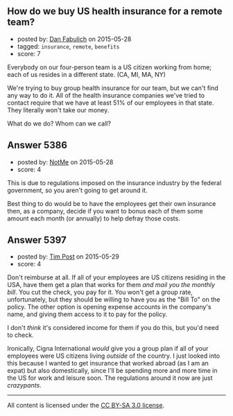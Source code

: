 ## How do we buy US health insurance for a remote team?

- posted by: [Dan Fabulich](https://stackexchange.com/users/22293/dan-fabulich) on 2015-05-28
- tagged: `insurance`, `remote`, `benefits`
- score: 7

<p>Everybody on our four-person team is a US citizen working from home; each of us resides in a different state. (CA, MI, MA, NY)</p>

<p>We're trying to buy group health insurance for our team, but we can't find any way to do it. All of the health insurance companies we've tried to contact require that we have at least 51% of our employees in that state. They literally won't take our money.</p>

<p>What do we do? Whom can we call?</p>



## Answer 5386

- posted by: [NotMe](https://stackexchange.com/users/1771/notme) on 2015-05-28
- score: 4

<p>This is due to regulations imposed on the insurance industry by the federal government, so you aren't going to get around it.  </p>

<p>Best thing to do would be to have the employees get their own insurance then, as a company, decide if you want to bonus each of them some amount each month (or annually) to help defray those costs.</p>



## Answer 5397

- posted by: [Tim Post](https://stackexchange.com/users/20808/tim-post) on 2015-05-29
- score: 4

<p>Don't reimburse at all. If all of your employees are US citizens residing in the USA, have them get a plan that works for them <em>and mail you the monthly bill</em>. You cut the check, you pay for it. You won't get a group rate, unfortunately, but they should be willing to have you as the "Bill To" on the policy. The other option is opening expense accounts in the company's name, and giving them access to it to pay for the policy. </p>

<p>I don't <em>think</em> it's considered income for them if you do this, but you'd need to check.</p>

<p>Ironically, Cigna International <em>would</em> give you a group plan if all of your employees were US citizens living <em>outside</em> of the country. I just looked into this because I wanted to get insurance that worked abroad (as I am an expat) but also domestically, since I'll be spending more and more time in the US for work and leisure soon. The regulations around it now are just <em>crazypants</em>. </p>




---

All content is licensed under the [CC BY-SA 3.0 license](https://creativecommons.org/licenses/by-sa/3.0/).
